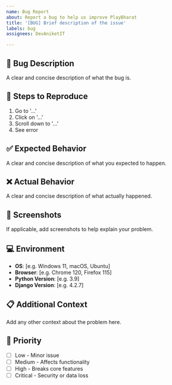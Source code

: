 ```yaml
---
name: Bug Report
about: Report a bug to help us improve PlayBharat
title: '[BUG] Brief description of the issue'
labels: bug
assignees: DevAniketIT

---
```


## 🐛 Bug Description
A clear and concise description of what the bug is.

## 🔄 Steps to Reproduce
1. Go to '...'
2. Click on '...'
3. Scroll down to '...'
4. See error

## ✅ Expected Behavior
A clear and concise description of what you expected to happen.

## ❌ Actual Behavior
A clear and concise description of what actually happened.

## 📸 Screenshots
If applicable, add screenshots to help explain your problem.

## 💻 Environment
- **OS**: [e.g. Windows 11, macOS, Ubuntu]
- **Browser**: [e.g. Chrome 120, Firefox 115]
- **Python Version**: [e.g. 3.9]
- **Django Version**: [e.g. 4.2.7]

## 📋 Additional Context
Add any other context about the problem here.

## 🎯 Priority
- [ ] Low - Minor issue
- [ ] Medium - Affects functionality
- [ ] High - Breaks core features
- [ ] Critical - Security or data loss